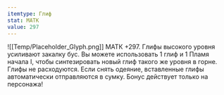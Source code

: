 ```yaml
---
itemtype: Глиф
stat: МАТК 
value: 297
---
```

![[Temp/Placeholder_Glyph.png]]
МАТК +297. Глифы высокого уровня усиливают закалку бус. Вы можете использовать 1 глиф и 1 Пламя начала I, чтобы синтезировать новый глиф такого же уровня в горне. Глифы не расходуются. Если снять одеяние, вставленные глифы автоматически отправляются в сумку. Бонус действует только на персонажа!
